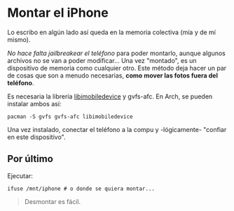 # Montar el iPhone

Lo escribo en algún lado así queda en la memoria colectiva (mía y de mí mismo).

_No hace falta jailbreakear el teléfono_ para poder montarlo, aunque algunos archivos no se van a poder modificar... 
Una vez "montado", es un dispositivo de memoria como cualquier otro. Este método deja hacer un par de cosas que son a menudo necesarias, __como mover las fotos fuera del teléfono__.

Es necesaria la librería [libimobiledevice](http://www.libimobiledevice.org/) y gvfs-afc. En Arch, se pueden instalar ambos así:

	pacman -S gvfs gvfs-afc libimobiledevice

Una vez instalado, conectar el teléfono a la compu y -lógicamente- "confiar en este dispositivo".

## Por último

Ejecutar:

	ifuse /mnt/iphone # o donde se quiera montar...

> Desmontar es fácil.
